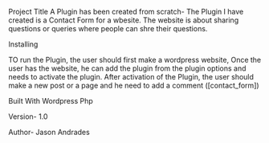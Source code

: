 Project Title
A Plugin has been created from scratch- The Plugin I have created is a Contact Form for a wbesite.
The website is about sharing questions or queries where people can shre their questions.

Installing

TO run the Plugin, the user should first make a wordpress website,
Once the user has the website, he can add the plugin from the plugin options and needs to activate the plugin.
After activation of the Plugin, the user should make a new post or a page and he need to add a comment ([contact_form])

Built With
Wordpress
Php

Version- 1.0

Author- Jason Andrades
